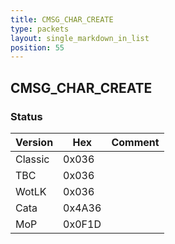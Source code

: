 ```yaml
---
title: CMSG_CHAR_CREATE
type: packets
layout: single_markdown_in_list
position: 55
---
```


## CMSG_CHAR_CREATE

### Status

Version    | Hex | Comment
---------- | ---------- | ---------- 
Classic    | 0x036      |  
TBC        | 0x036      |  
WotLK      | 0x036      |  
Cata       | 0x4A36     |  
MoP        | 0x0F1D     |  